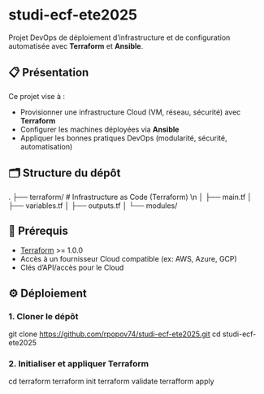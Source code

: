 # studi-ecf-ete2025

Projet DevOps de déploiement d’infrastructure et de configuration automatisée avec **Terraform** et **Ansible**.

## 📋 Présentation

Ce projet vise à :
- Provisionner une infrastructure Cloud (VM, réseau, sécurité) avec **Terraform**
- Configurer les machines déployées via **Ansible**
- Appliquer les bonnes pratiques DevOps (modularité, sécurité, automatisation)

## 🗂️ Structure du dépôt

.
├── terraform/ # Infrastructure as Code (Terraform) \n
│ ├── main.tf
│ ├── variables.tf
│ ├── outputs.tf
│ └── modules/


## 🚀 Prérequis

- [Terraform](https://www.terraform.io/) >= 1.0.0
- Accès à un fournisseur Cloud compatible (ex: AWS, Azure, GCP)
- Clés d’API/accès pour le Cloud

## ⚙️ Déploiement

### 1. Cloner le dépôt

git clone https://github.com/rpopov74/studi-ecf-ete2025.git
cd studi-ecf-ete2025


### 2. Initialiser et appliquer Terraform

cd terraform
terraform init
terraform validate
terrafform apply
